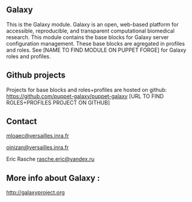 Galaxy
------

This is the Galaxy module. Galaxy is an open, web-based platform for accessible, reproducible, and transparent computational biomedical research.
This module contains the base blocks for Galaxy server configuration management. 
These base blocks are agregated in profiles and roles.
See [NAME TO FIND MODULE ON PUPPET FORGE] for Galaxy roles and profiles.

Github projects
--------------

Projects for base blocks and roles+profiles are hosted on github:
https://github.com/puppet-galaxy/puppet-galaxy
[URL TO FIND ROLES+PROFILES PROJECT ON GITHUB]


Contact
-------

mloaec@versailles.inra.fr

oinizan@versailles.inra.fr

Eric Rasche rasche.eric@yandex.ru

More info about Galaxy :
------------------------
http://galaxyproject.org
